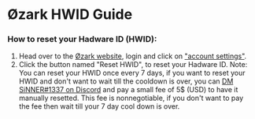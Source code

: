 # Øzark HWID Guide

### How to reset your Hadware ID (HWID):
1. Head over to the [Øzark website](https://ozarkengine.cc/), login and click on ["account settings"](https://ozarkengine.cc/account.php).
2. Click the button named "Reset HWID", to reset your Hadware ID.
Note: You can reset your HWID once every 7 days, if you want to reset your HWID and don't want to wait till the cooldown is over, you can [DM SiNNER#1337 on Discord](https://discord.com/users/218469630010851329) and pay a small fee of 5$ (USD) to have it manually resetted. This fee is nonnegotiable, if you don't want to pay the fee then wait till your 7 day cool down is over.